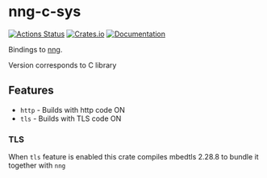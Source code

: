 # nng-c-sys

[![Actions Status](https://github.com/DoumanAsh/nng-c-sys/workflows/Rust/badge.svg)](https://github.com/DoumanAsh/nng-c-sys/actions)
[![Crates.io](https://img.shields.io/crates/v/nng-c-sys.svg)](https://crates.io/crates/nng-c-sys)
[![Documentation](https://docs.rs/nng-c-sys/badge.svg)](https://docs.rs/crate/nng-c-sys/)

Bindings to [nng](https://github.com/nanomsg/nng).

Version corresponds to C library

## Features

- `http` - Builds with http code ON
- `tls` - Builds with TLS code ON

### TLS

When `tls` feature is enabled this crate compiles mbedtls 2.28.8 to bundle it together with `nng`
